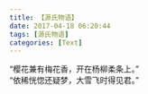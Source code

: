 ```yaml
---
title: 【源氏物语】
date: 2017-04-18 06:20:44
tags: [源氏物语]
categories: [Text]
---
```


<p dir="ltr"  >“樱花兼有梅花香，开在杨柳柔条上。”<br />“依稀恍惚还疑梦，大雪飞时得见君。”</p>
